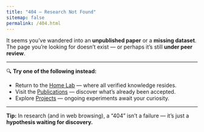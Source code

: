 ```yaml
---
title: "404 — Research Not Found"
sitemap: false
permalink: /404.html
---
```


It seems you’ve wandered into an **unpublished paper** or a **missing dataset**.  
The page you’re looking for doesn’t exist — or perhaps it’s still **under peer review**.

---

🔍 **Try one of the following instead:**
- Return to the [Home Lab](/) — where all verified knowledge resides.  
- Visit the [Publications](/publications) — discover what’s already been accepted.  
- Explore [Projects](/projects) — ongoing experiments await your curiosity.  

---

**Tip:** In research (and in web browsing), a “404” isn’t a failure — it’s just a **hypothesis waiting for discovery.**

